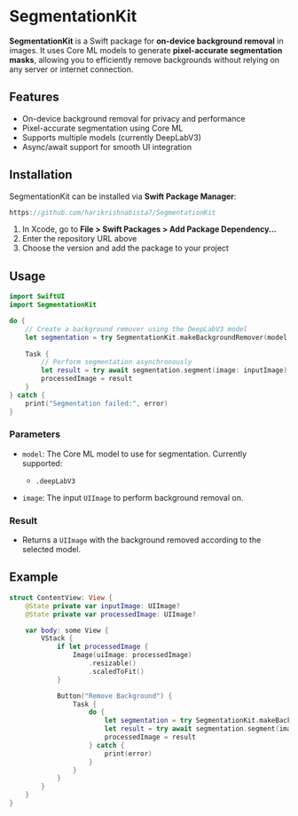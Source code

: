 
# SegmentationKit

**SegmentationKit** is a Swift package for **on-device background removal** in images. It uses Core ML models to generate **pixel-accurate segmentation masks**, allowing you to efficiently remove backgrounds without relying on any server or internet connection.

## Features

* On-device background removal for privacy and performance
* Pixel-accurate segmentation using Core ML
* Supports multiple models (currently DeepLabV3)
* Async/await support for smooth UI integration

## Installation

SegmentationKit can be installed via **Swift Package Manager**:

```swift
https://github.com/harikrishnabista7/SegmentationKit
```

1. In Xcode, go to **File > Swift Packages > Add Package Dependency…**
2. Enter the repository URL above
3. Choose the version and add the package to your project

## Usage

```swift
import SwiftUI
import SegmentationKit

do {
    // Create a background remover using the DeepLabV3 model
    let segmentation = try SegmentationKit.makeBackgroundRemover(model: .deepLabV3)
    
    Task {
        // Perform segmentation asynchronously
        let result = try await segmentation.segment(image: inputImage)
        processedImage = result
    }
} catch {
    print("Segmentation failed:", error)
}
```

### Parameters

* `model`: The Core ML model to use for segmentation. Currently supported:

  * `.deepLabV3`

* `image`: The input `UIImage` to perform background removal on.

### Result

* Returns a `UIImage` with the background removed according to the selected model.

## Example

```swift
struct ContentView: View {
    @State private var inputImage: UIImage?
    @State private var processedImage: UIImage?

    var body: some View {
        VStack {
            if let processedImage {
                Image(uiImage: processedImage)
                    .resizable()
                    .scaledToFit()
            }

            Button("Remove Background") {
                Task {
                    do {
                        let segmentation = try SegmentationKit.makeBackgroundRemover(model: .deepLabV3)
                        let result = try await segmentation.segment(image: inputImage!)
                        processedImage = result
                    } catch {
                        print(error)
                    }
                }
            }
        }
    }
}
```

